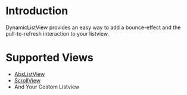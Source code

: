 Introduction
===============

DynamicListView provides an easy way to add a bounce-effect and the pull-to-refresh interaction to your listview.


Supported Views
===============
+ [AbsListView](https://developer.android.com/reference/android/widget/AbsListView.html)
+ [ScrollView](https://developer.android.com/reference/android/widget/ScrollView.html)
+ And Your Costom Listview


